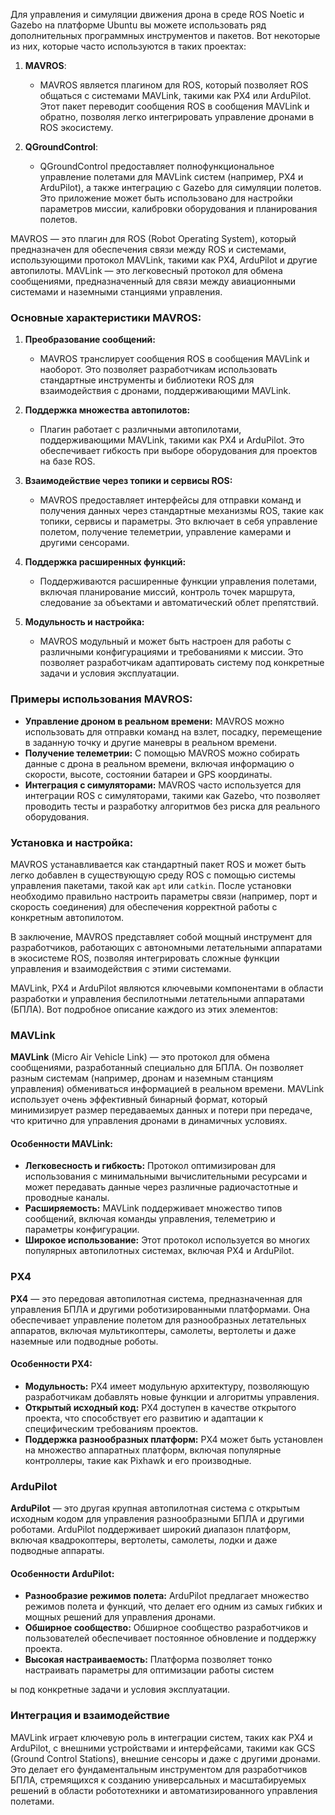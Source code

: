 Для управления и симуляции движения дрона в среде ROS Noetic и Gazebo на платформе Ubuntu вы можете использовать ряд дополнительных программных инструментов и пакетов. Вот некоторые из них, которые часто используются в таких проектах:

1. **MAVROS**:
   - MAVROS является плагином для ROS, который позволяет ROS общаться с системами MAVLink, такими как PX4 или ArduPilot. Этот пакет переводит сообщения ROS в сообщения MAVLink и обратно, позволяя легко интегрировать управление дронами в ROS экосистему.

2. **QGroundControl**:
   - QGroundControl предоставляет полнофункциональное управление полетами для MAVLink систем (например, PX4 и ArduPilot), а также интеграцию с Gazebo для симуляции полетов. Это приложение может быть использовано для настройки параметров миссии, калибровки оборудования и планирования полетов.

MAVROS — это плагин для ROS (Robot Operating System), который предназначен для обеспечения связи между ROS и системами, использующими протокол MAVLink, такими как PX4, ArduPilot и другие автопилоты. MAVLink — это легковесный протокол для обмена сообщениями, предназначенный для связи между авиационными системами и наземными станциями управления.

### Основные характеристики MAVROS:

1. **Преобразование сообщений:**
   - MAVROS транслирует сообщения ROS в сообщения MAVLink и наоборот. Это позволяет разработчикам использовать стандартные инструменты и библиотеки ROS для взаимодействия с дронами, поддерживающими MAVLink.

2. **Поддержка множества автопилотов:**
   - Плагин работает с различными автопилотами, поддерживающими MAVLink, такими как PX4 и ArduPilot. Это обеспечивает гибкость при выборе оборудования для проектов на базе ROS.

3. **Взаимодействие через топики и сервисы ROS:**
   - MAVROS предоставляет интерфейсы для отправки команд и получения данных через стандартные механизмы ROS, такие как топики, сервисы и параметры. Это включает в себя управление полетом, получение телеметрии, управление камерами и другими сенсорами.

4. **Поддержка расширенных функций:**
   - Поддерживаются расширенные функции управления полетами, включая планирование миссий, контроль точек маршрута, следование за объектами и автоматический облет препятствий.

5. **Модульность и настройка:**
   - MAVROS модульный и может быть настроен для работы с различными конфигурациями и требованиями к миссии. Это позволяет разработчикам адаптировать систему под конкретные задачи и условия эксплуатации.

### Примеры использования MAVROS:

- **Управление дроном в реальном времени:** MAVROS можно использовать для отправки команд на взлет, посадку, перемещение в заданную точку и другие маневры в реальном времени.
- **Получение телеметрии:** С помощью MAVROS можно собирать данные с дрона в реальном времени, включая информацию о скорости, высоте, состоянии батареи и GPS координаты.
- **Интеграция с симуляторами:** MAVROS часто используется для интеграции ROS с симуляторами, такими как Gazebo, что позволяет проводить тесты и разработку алгоритмов без риска для реального оборудования.

### Установка и настройка:

MAVROS устанавливается как стандартный пакет ROS и может быть легко добавлен в существующую среду ROS с помощью системы управления пакетами, такой как `apt` или `catkin`. После установки необходимо правильно настроить параметры связи (например, порт и скорость соединения) для обеспечения корректной работы с конкретным автопилотом.

В заключение, MAVROS представляет собой мощный инструмент для разработчиков, работающих с автономными летательными аппаратами в экосистеме ROS, позволяя интегрировать сложные функции управления и взаимодействия с этими системами.

MAVLink, PX4 и ArduPilot являются ключевыми компонентами в области разработки и управления беспилотными летательными аппаратами (БПЛА). Вот подробное описание каждого из этих элементов:

### MAVLink

**MAVLink** (Micro Air Vehicle Link) — это протокол для обмена сообщениями, разработанный специально для БПЛА. Он позволяет разным системам (например, дронам и наземным станциям управления) обмениваться информацией в реальном времени. MAVLink использует очень эффективный бинарный формат, который минимизирует размер передаваемых данных и потери при передаче, что критично для управления дронами в динамичных условиях.

#### Особенности MAVLink:
- **Легковесность и гибкость:** Протокол оптимизирован для использования с минимальными вычислительными ресурсами и может передавать данные через различные радиочастотные и проводные каналы.
- **Расширяемость:** MAVLink поддерживает множество типов сообщений, включая команды управления, телеметрию и параметры конфигурации.
- **Широкое использование:** Этот протокол используется во многих популярных автопилотных системах, включая PX4 и ArduPilot.

### PX4

**PX4** — это передовая автопилотная система, предназначенная для управления БПЛА и другими роботизированными платформами. Она обеспечивает управление полетом для разнообразных летательных аппаратов, включая мультикоптеры, самолеты, вертолеты и даже наземные или подводные роботы.

#### Особенности PX4:
- **Модульность:** PX4 имеет модульную архитектуру, позволяющую разработчикам добавлять новые функции и алгоритмы управления.
- **Открытый исходный код:** PX4 доступен в качестве открытого проекта, что способствует его развитию и адаптации к специфическим требованиям проектов.
- **Поддержка разнообразных платформ:** PX4 может быть установлен на множество аппаратных платформ, включая популярные контроллеры, такие как Pixhawk и его производные.

### ArduPilot

**ArduPilot** — это другая крупная автопилотная система с открытым исходным кодом для управления разнообразными БПЛА и другими роботами. ArduPilot поддерживает широкий диапазон платформ, включая квадрокоптеры, вертолеты, самолеты, лодки и даже подводные аппараты.

#### Особенности ArduPilot:
- **Разнообразие режимов полета:** ArduPilot предлагает множество режимов полета и функций, что делает его одним из самых гибких и мощных решений для управления дронами.
- **Обширное сообщество:** Обширное сообщество разработчиков и пользователей обеспечивает постоянное обновление и поддержку проекта.
- **Высокая настраиваемость:** Платформа позволяет тонко настраивать параметры для оптимизации работы систем

ы под конкретные задачи и условия эксплуатации.

### Интеграция и взаимодействие

MAVLink играет ключевую роль в интеграции систем, таких как PX4 и ArduPilot, с внешними устройствами и интерфейсами, такими как GCS (Ground Control Stations), внешние сенсоры и даже с другими дронами. Это делает его фундаментальным инструментом для разработчиков БПЛА, стремящихся к созданию универсальных и масштабируемых решений в области робототехники и автоматизированного управления полетами.